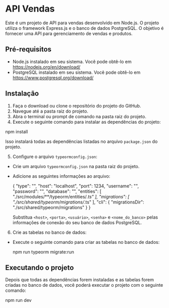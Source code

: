 # API Vendas

Este é um projeto de API para vendas desenvolvido em Node.js. O projeto utiliza o framework Express.js e o banco de dados PostgreSQL. O objetivo é fornecer uma API para gerenciamento de vendas e produtos.

## Pré-requisitos
- Node.js instalado em seu sistema. Você pode obtê-lo em https://nodejs.org/en/download/
- PostgreSQL instalado em seu sistema. Você pode obtê-lo em https://www.postgresql.org/download/

## Instalação

1. Faça o download ou clone o repositório do projeto do GitHub.
2. Navegue até a pasta raiz do projeto.
3. Abra o terminal ou prompt de comando na pasta raiz do projeto.
4. Execute o seguinte comando para instalar as dependências do projeto:

npm install



Isso instalará todas as dependências listadas no arquivo `package.json` do projeto.

5. Configure o arquivo `typeormconfig.json`:

- Crie um arquivo `typeormconfig.json` na pasta raiz do projeto.
- Adicione as seguintes informações ao arquivo:

  
  {
    "type": "",
    "host": "localhost",
    "port": 1234,
    "username": "",
    "password": "",
    "database": "",
    "entities": [
        "./src/modules/**/typeorm/entities/*.ts"
    ],
    "migrations": [
        "./src/shared/typeorm/migrations/*.ts"
    ],
    "cli": {
        "migrationsDir": "./src/shared/typeorm/migrations"
    }
}
  

  Substitua `<host>`, `<porta>`, `<usuário>`, `<senha>` e `<nome_do_banco>` pelas informações de conexão do seu banco de dados PostgreSQL.

6. Crie as tabelas no banco de dados:

- Execute o seguinte comando para criar as tabelas no banco de dados:

  
  npm run typeorm migrate:run
  

## Executando o projeto

Depois que todas as dependências forem instaladas e as tabelas forem criadas no banco de dados, você poderá executar o projeto com o seguinte comando:

npm run dev
